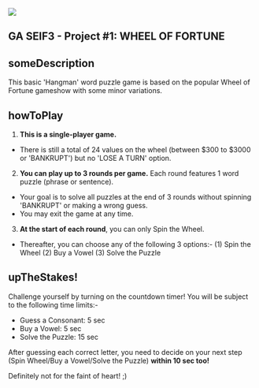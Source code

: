 ![](img/ga_cog.png)

## GA SEIF3 - Project #1: WHEEL OF FORTUNE ##


## someDescription ##
This basic 'Hangman' word puzzle game is based on the popular Wheel of Fortune gameshow with some minor variations. 

## howToPlay ##
1. **This is a single-player game.** 
- There is still a total of 24 values on the wheel (between $300 to $3000 or 'BANKRUPT') but no 'LOSE A TURN' option.

2. **You can play up to 3 rounds per game.** Each round features 1 word puzzle (phrase or sentence). 
- Your goal is to solve all puzzles at the end of 3 rounds without spinning 'BANKRUPT' or making a wrong guess.
- You may exit the game at any time.

3. **At the start of each round**, you can only Spin the Wheel.
- Thereafter, you can choose any of the following 3 options:-
(1) Spin the Wheel
(2) Buy a Vowel
(3) Solve the Puzzle

## upTheStakes! ##
Challenge yourself by turning on the countdown timer! You will be subject to the following time limits:- 
- Guess a Consonant: 5 sec
- Buy a Vowel: 5 sec
- Solve the Puzzle: 15 sec

After guessing each correct letter, you need to decide on your next step (Spin Wheel/Buy a Vowel/Solve the Puzzle) **within 10 sec too!**

Definitely not for the faint of heart! ;)
